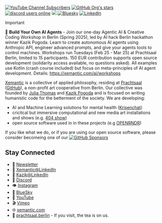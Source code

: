 [<img alt="YouTube Channel Subscribers" src="https://img.shields.io/youtube/channel/subscribers/UCLWGRPqrPBS7CDuaPxODmRQ?&label=YouTube&logo=youtube">](https://www.youtube.com/kazikPogoda)
[<img alt="GitHub Org's stars" src="https://img.shields.io/github/stars/xemantic?logo=github&label=GitHub stars">]()
[<img alt="discord users online" src="https://img.shields.io/discord/811561179280965673?logo=discord&logoColor=white">](https://discord.gg/vQktqqN2Vn)
[<img src="https://img.shields.io/badge/Instagram-E4405F?logo=instagram&logoColor=white" />](https://www.instagram.com/xemantic.berlin)
[![Bluesky](https://img.shields.io/badge/Bluesky-0285FF?logo=bluesky&logoColor=fff)](https://bsky.app/profile/xemantic.com)
[![LinkedIn](https://custom-icon-badges.demolab.com/badge/LinkedIn-0A66C2?logo=linkedin-white&logoColor=fff)](https://linkedin.com/company/xemantic-berlin)

> [!IMPORTANT]
> 🤖 **Build Your Own AI Agents** - Join our one-day Agentic AI & Creative Coding Workshop in Berlin (Spring 2025), led by AI hack Berlin hackathon winner Kazik Pogoda. Learn to create autonomous AI agents using Anthropic API, engineer advanced prompts, and give your agents tools to control machines. Workshops run Tuesdays (Feb 25 - Mar 25) at Prachtsaal Berlin, limited to 15 participants. 150 EUR contribution supports open source development (solidarity access available, no questions asked). All examples use Kotlin (crash course included) but focus on meta-principles of AI agent development. Details: <https://xemantic.com/ai/workshops>

[Xemantic](https://xemantic.com) is a collective of applied philosophy, residing at [Prachtsaal](https://prachtsaal.berlin)
([GitHub](https://github.com/prachtsaal/)),
a non-profit art cooperative from Berlin.
Our collective was founded by [Julia Thomas](https://github.com/uncannyJulia) and [Kazik Pogoda](https://github.com/morisil) and is focused on writing humanistic code for the betterment of the society. We are developing:
* AI and Machine Learning solutions for mental health ([Krisenchat](https://krisenchat.de/))
* cricitcal but immersive computational and new media art installations and shows (e.g. [404 show](https://xemantic.com/404/)) 
* open source software used in in these projects (e.g [OPENRNDR](https://openrndr.org/))

If you like what we do, or if you are using our open source software, please consider becomeing one of our
[<img alt="GitHub Sponsors" src="https://img.shields.io/github/sponsors/xemantic?logo=GitHub-Sponsors">](https://github.com/sponsors/xemantic)

## Stay Connected
- 📰 [Newsletter](https://buttondown.com/xemantic)
- 💼 [Xemantic@LinkedIn](https://www.linkedin.com/company/xemantic-berlin/)
- 💼 [Kazik@LinkedIn](https://www.linkedin.com/in/kpogoda/)
- 🔷 [Discord](https://discord.gg/vQktqqN2Vn)
- 👁 [Instagram](https://www.instagram.com/xemantic.berlin)
- 🦋 [BlueSky](https://bsky.app/profile/xemantic.com)
- 🎥 [YouTube](https://www.youtube.com/@KazikPogoda)
- 🎬 [Vimeo](https://vimeo.com/kazikpogoda)
- 🌐 [xemantic.com](https://xemantic.com)
- 🎨 [prachtsaal.berlin](https://prachtsaal.berlin) - If you visit, the tea is on us.
